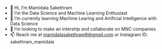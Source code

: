 - 👋 Hi, I’m Mamidala Sakethram
- 👀 I’m the Data Science and Machine Learning Enthusiast
- 🌱 I’m currently learning Machine Learing and Artificial Intelligence with Data Science
- 💞️ I’m looking to make an intership and collaborate on MNC companies
- 📫 Reach me at mamidalasakethram9@gmail.com or Instagram ID: sakethram_mamidala

<!---
Sakethscoding/Sakethscoding is a ✨ special ✨ repository because its `README.md` (this file) appears on your GitHub profile.
You can click the Preview link to take a look at your changes.
--->
